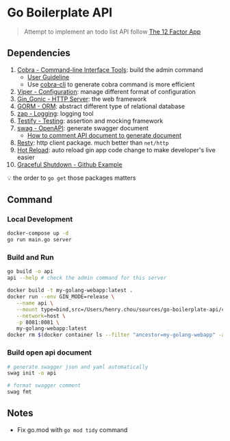 # Go Boilerplate API

> Attempt to implement an todo list API follow [The 12 Factor App](https://12factor.net/)

## Dependencies

1. [Cobra - Command-line Interface Tools](https://github.com/spf13/cobra): build the admin command
   * [User Guideline](https://github.com/spf13/cobra/blob/main/site/content/user_guide.md)
   * Use [cobra-cli](https://github.com/spf13/cobra-cli/blob/main/README.md) to generate cobra command is more efficient
2. [Viper - Configuration](https://github.com/spf13/viper): manage different format of configuration
3. [Gin_Gonic - HTTP Server](https://github.com/gin-gonic/gin): the web framework
4. [GORM - ORM](https://gorm.io/gorm): abstract different type of relational database
5. [zap - Logging](https://github.com/uber-go/zap): logging tool
6. [Testify - Testing](https://github.com/stretchr/testify): assertion and mocking framework
7. [swag - OpenAPI](https://github.com/swaggo/gin-swagger): generate swagger document
   * [How to comment API document to generate document](https://github.com/swaggo/swag?tab=readme-ov-file#general-api-info)
8. [Resty](https://github.com/go-resty/resty): http client package. much better than `net/http`
9. [Hot Reload](https://github.com/air-verse/air): auto reload gin app code change to make developer's live easier
10. [Graceful Shutdown - Github Example](https://github.com/gin-gonic/examples/blob/master/graceful-shutdown/graceful-shutdown/notify-without-context/server.go)

:bulb: the order to `go get` those packages matters

## Command

### Local Development

```bash
docker-compose up -d
go run main.go server
```

### Build and Run

```bash
go build -o api
api --help # check the admin command for this server
```

```bash
docker build -t my-golang-webapp:latest .
docker run --env GIN_MODE=release \
   --name api \
   --mount type=bind,src=/Users/henry.chou/sources/go-boilerplate-api/configs/local.yml,dst=/app/configs/local.yml \
   --network=host \
   -p 8081:8081 \
   my-golang-webapp:latest
docker rm $(docker container ls --filter "ancestor=my-golang-webapp" -aq | head -n 1)
```

### Build open api document

```bash
# generate swagger json and yaml automatically
swag init -o api

# format swagger comment
swag fmt
```

## Notes

* Fix go.mod with `go mod tidy` command